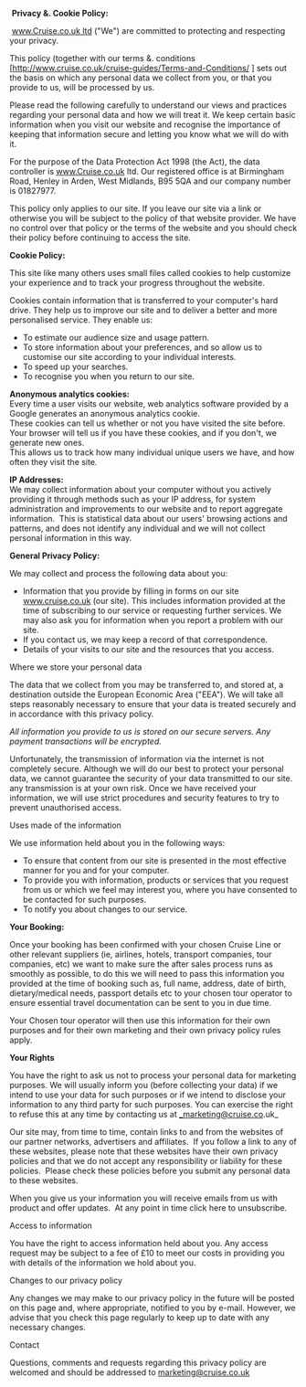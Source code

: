  **Privacy &. Cookie Policy:**

 www.Cruise.co.uk ltd ("We") are committed to protecting and respecting your privacy.

This policy (together with our terms &. conditions \[http://www.cruise.co.uk/cruise-guides/Terms-and-Conditions/ \] sets out the basis on which any personal data we collect from you, or that you provide to us, will be processed by us.

Please read the following carefully to understand our views and practices regarding your personal data and how we will treat it. We keep certain basic information when you visit our website and recognise the importance of keeping that information secure and letting you know what we will do with it.

For the purpose of the Data Protection Act 1998 (the Act), the data controller is www.Cruise.co.uk ltd. Our registered office is at Birmingham Road, Henley in Arden, West Midlands, B95 5QA and our company number is 01827977.

This policy only applies to our site. If you leave our site via a link or otherwise you will be subject to the policy of that website provider. We have no control over that policy or the terms of the website and you should check their policy before continuing to access the site.

**Cookie Policy:**

This site like many others uses small files called cookies to help customize your experience and to track your progress throughout the website.

Cookies contain information that is transferred to your computer's hard drive. They help us to improve our site and to deliver a better and more personalised service. They enable us:

*   To estimate our audience size and usage pattern.
*   To store information about your preferences, and so allow us to customise our site according to your individual interests.
*   To speed up your searches.
*   To recognise you when you return to our site.

**Anonymous analytics cookies:**  
Every time a user visits our website, web analytics software provided by a Google generates an anonymous analytics cookie.  
These cookies can tell us whether or not you have visited the site before.  
Your browser will tell us if you have these cookies, and if you don't, we generate new ones.  
This allows us to track how many individual unique users we have, and how often they visit the site.

**IP Addresses:**  
We may collect information about your computer without you actively providing it through methods such as your IP address, for system administration and improvements to our website and to report aggregate information.  This is statistical data about our users' browsing actions and patterns, and does not identify any individual and we will not collect personal information in this way.

**General Privacy Policy:**

We may collect and process the following data about you:

*   Information that you provide by filling in forms on our site www.cruise.co.uk (our site). This includes information provided at the time of subscribing to our service or requesting further services. We may also ask you for information when you report a problem with our site.
*   If you contact us, we may keep a record of that correspondence.
*   Details of your visits to our site and the resources that you access.

Where we store your personal data

The data that we collect from you may be transferred to, and stored at, a destination outside the European Economic Area ("EEA"). We will take all steps reasonably necessary to ensure that your data is treated securely and in accordance with this privacy policy.

_All information you provide to us is stored on our secure servers. Any payment transactions will be encrypted._

Unfortunately, the transmission of information via the internet is not completely secure. Although we will do our best to protect your personal data, we cannot guarantee the security of your data transmitted to our site. any transmission is at your own risk. Once we have received your information, we will use strict procedures and security features to try to prevent unauthorised access.

Uses made of the information

We use information held about you in the following ways:

*   To ensure that content from our site is presented in the most effective manner for you and for your computer.
*   To provide you with information, products or services that you request from us or which we feel may interest you, where you have consented to be contacted for such purposes.
*   To notify you about changes to our service.

**Your Booking:**

Once your booking has been confirmed with your chosen Cruise Line or other relevant suppliers (ie, airlines, hotels, transport companies, tour companies, etc) we want to make sure the after sales process runs as smoothly as possible, to do this we will need to pass this information you provided at the time of booking such as, full name, address, date of birth, dietary/medical needs, passport details etc to your chosen tour operator to ensure essential travel documentation can be sent to you in due time.

Your Chosen tour operator will then use this information for their own purposes and for their own marketing and their own privacy policy rules apply.

**Your Rights**

You have the right to ask us not to process your personal data for marketing purposes. We will usually inform you (before collecting your data) if we intend to use your data for such purposes or if we intend to disclose your information to any third party for such purposes. You can exercise the right to refuse this at any time by contacting us at _marketing@cruise.co.uk_

Our site may, from time to time, contain links to and from the websites of our partner networks, advertisers and affiliates.  If you follow a link to any of these websites, please note that these websites have their own privacy policies and that we do not accept any responsibility or liability for these policies.  Please check these policies before you submit any personal data to these websites.

When you give us your information you will receive emails from us with product and offer updates.  At any point in time click here to unsubscribe.

Access to information

You have the right to access information held about you. Any access request may be subject to a fee of £10 to meet our costs in providing you with details of the information we hold about you.

Changes to our privacy policy

Any changes we may make to our privacy policy in the future will be posted on this page and, where appropriate, notified to you by e-mail. However, we advise that you check this page regularly to keep up to date with any necessary changes.

Contact

Questions, comments and requests regarding this privacy policy are welcomed and should be addressed to marketing@cruise.co.uk